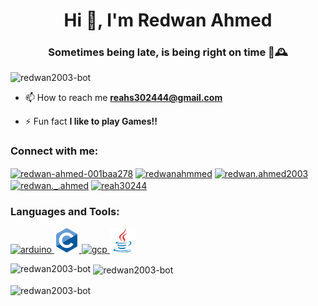 <h1 align="center">Hi 👋, I'm Redwan Ahmed</h1>
<h3 align="center">Sometimes being late, is being right on time 📝🕰️</h3>


<p align="left"> <img src="https://komarev.com/ghpvc/?username=redwan2003-bot&label=Profile%20views&color=0e75b6&style=flat" alt="redwan2003-bot" /> </p>

- 📫 How to reach me **reahs302444@gmail.com**

- ⚡ Fun fact **I like to play Games!!**

<h3 align="left">Connect with me:</h3>
<p align="left">
<a href="https://linkedin.com/in/redwan-ahmed-001baa278" target="blank"><img align="center" src="https://raw.githubusercontent.com/rahuldkjain/github-profile-readme-generator/master/src/images/icons/Social/linked-in-alt.svg" alt="redwan-ahmed-001baa278" height="30" width="40" /></a>
<a href="https://kaggle.com/redwanahmmed" target="blank"><img align="center" src="https://raw.githubusercontent.com/rahuldkjain/github-profile-readme-generator/master/src/images/icons/Social/kaggle.svg" alt="redwanahmmed" height="30" width="40" /></a>
<a href="https://fb.com/redwan.ahmed2003" target="blank"><img align="center" src="https://raw.githubusercontent.com/rahuldkjain/github-profile-readme-generator/master/src/images/icons/Social/facebook.svg" alt="redwan.ahmed2003" height="30" width="40" /></a>
<a href="https://instagram.com/redwan._.ahmed" target="blank"><img align="center" src="https://raw.githubusercontent.com/rahuldkjain/github-profile-readme-generator/master/src/images/icons/Social/instagram.svg" alt="redwan._.ahmed" height="30" width="40" /></a>
<a href="https://www.hackerrank.com/reah30244" target="blank"><img align="center" src="https://raw.githubusercontent.com/rahuldkjain/github-profile-readme-generator/master/src/images/icons/Social/hackerrank.svg" alt="reah30244" height="30" width="40" /></a>
</p>

<h3 align="left">Languages and Tools:</h3>
<p align="left"> <a href="https://www.arduino.cc/" target="_blank" rel="noreferrer"> <img src="https://cdn.worldvectorlogo.com/logos/arduino-1.svg" alt="arduino" width="40" height="40"/> </a> <a href="https://www.cprogramming.com/" target="_blank" rel="noreferrer"> <img src="https://raw.githubusercontent.com/devicons/devicon/master/icons/c/c-original.svg" alt="c" width="40" height="40"/> </a> <a href="https://cloud.google.com" target="_blank" rel="noreferrer"> <img src="https://www.vectorlogo.zone/logos/google_cloud/google_cloud-icon.svg" alt="gcp" width="40" height="40"/> </a> <a href="https://www.java.com" target="_blank" rel="noreferrer"> <img src="https://raw.githubusercontent.com/devicons/devicon/master/icons/java/java-original.svg" alt="java" width="40" height="40"/> </a> </p>

<p><img align="left" src="https://github-readme-stats.vercel.app/api/top-langs?username=redwan2003-bot&show_icons=true&locale=en&layout=compact" alt="redwan2003-bot" /></p>

<p>&nbsp;<img align="center" src="https://github-readme-stats.vercel.app/api?username=redwan2003-bot&show_icons=true&locale=en" alt="redwan2003-bot" /></p>

<p><img align="center" src="https://github-readme-streak-stats.herokuapp.com/?user=redwan2003-bot&" alt="redwan2003-bot" /></p>
